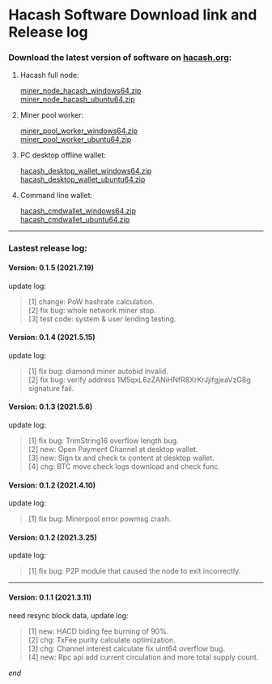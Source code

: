 Hacash Software Download link and Release log
===

### Download the latest version of software on [hacash.org](https://hacash.org):

1. Hacash full node: 

    [miner_node_hacash_windows64.zip](http://download.hacash.org:8080/miner_node_hacash_windows64.zip)
    <br>
    [miner_node_hacash_ubuntu64.zip](http://download.hacash.org:8080/miner_node_hacash_ubuntu64.zip)

2. Miner pool worker:

    [miner_pool_worker_windows64.zip](http://download.hacash.org:8080/miner_pool_worker_hacash_windows64.zip)
    <br>
    [miner_pool_worker_ubuntu64.zip](http://download.hacash.org:8080/miner_pool_worker_hacash_ubuntu64.zip)

3. PC desktop offline wallet:

    [hacash_desktop_wallet_windows64.zip](http://download.hacash.org:8080/hacash_desktop_wallet_windows64.zip)
    <br>
    [hacash_desktop_wallet_ubuntu64.zip](http://download.hacash.org:8080/hacash_desktop_wallet_ubuntu64.zip)

4. Command line wallet:

    [hacash_cmdwallet_windows64.zip](http://download.hacash.org:8080/hacash_cmdwallet_windows64.zip)
    <br>
    [hacash_cmdwallet_ubuntu64.zip](http://download.hacash.org:8080/hacash_cmdwallet_ubuntu64.zip)
    
    
---

### Lastest release log:


#### Version: 0.1.5  (2021.7.19)

update log:

> [1] change: PoW hashrate calculation.<br>
> [2] fix bug: whole network miner stop.<br>
> [3] test code: system & user lending testing.

#### Version: 0.1.4  (2021.5.15)

update log:

> [1] fix bug: diamond miner autobid invalid.<br>
> [2] fix bug: verify address 1M5qxL6zZANiHNfR8XrKrJjifgjeaVzG8g signature fail.

#### Version: 0.1.3  (2021.5.6)

update log:

> [1] fix bug: TrimString16 overflow length bug.<br>
> [2] new: Open Payment Channel at desktop wallet.<br>
> [3] new: Sign tx and check tx content at desktop wallet.<br>
> [4] chg: BTC move check logs download and check func.

#### Version: 0.1.2  (2021.4.10)

update log:

> [1] fix bug: Minerpool error powmsg crash.


#### Version: 0.1.2  (2021.3.25)

update log:

> [1] fix bug: P2P module that caused the node to exit incorrectly.


---

#### Version: 0.1.1 (2021.3.11)

need resync block data, update log:

> [1] new: HACD biding fee burning of 90%.<br>
> [2] chg: TxFee purity calculate optimization.<br>
> [3] chg: Channel interest calculate fix uint64 overflow bug.<br>
> [4] new: Rpc api add current circulation and more total supply count.





_end_
